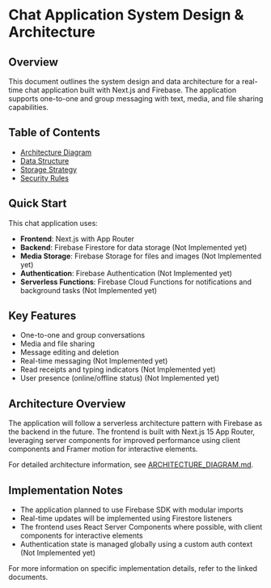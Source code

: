 # Chat Application System Design & Architecture

## Overview

This document outlines the system design and data architecture for a real-time chat application built with Next.js and Firebase. The application supports one-to-one and group messaging with text, media, and file sharing capabilities.

## Table of Contents

- [Architecture Diagram](./docs/ARCHITECTURE_DIAGRAM.md)
- [Data Structure](./docs/DATA_STRUCTURE.md)
- [Storage Strategy](./docs/STORAGE_STRATEGY.md)
- [Security Rules](./docs/SECURITY_RULES.md)

## Quick Start

This chat application uses:

- **Frontend**: Next.js with App Router
- **Backend**: Firebase Firestore for data storage (Not Implemented yet)
- **Media Storage**: Firebase Storage for files and images (Not Implemented yet)
- **Authentication**: Firebase Authentication (Not Implemented yet)
- **Serverless Functions**: Firebase Cloud Functions for notifications and background tasks (Not Implemented yet)

## Key Features

- One-to-one and group conversations
- Media and file sharing
- Message editing and deletion
- Real-time messaging (Not Implemented yet)
- Read receipts and typing indicators (Not Implemented yet)
- User presence (online/offline status) (Not Implemented yet)

## Architecture Overview

The application will follow a serverless architecture pattern with Firebase as the backend in the future. The frontend is built with Next.js 15 App Router, leveraging server components for improved performance using client components and Framer motion for interactive elements.

For detailed architecture information, see [ARCHITECTURE_DIAGRAM.md](ARCHITECTURE_DIAGRAM.md).

## Implementation Notes

- The application planned to use Firebase SDK with modular imports
- Real-time updates will be implemented using Firestore listeners
- The frontend uses React Server Components where possible, with client components for interactive elements
- Authentication state is managed globally using a custom auth context (Not Implemented yet)

For more information on specific implementation details, refer to the linked documents.
